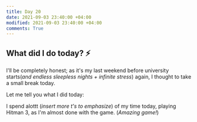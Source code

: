 ```yaml
---
title: Day 20
date: 2021-09-03 23:40:00 +04:00
modified: 2021-09-03 23:40:00 +04:00
comments: True
---
```


## What did I do today? ⚡️

I'll be completely honest; as it's my last weekend before university starts(*and endless sleepless nights + infinite stress*) again, I thought to take a small break today.

Let me tell you what I did today:

I spend alottt (*insert more t's to emphasize*) of my time today, playing Hitman 3, as I'm almost done with the game. (*Amazing game!*)

